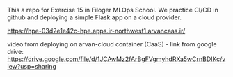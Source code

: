 This a repo for Exercise 15 in Filoger MLOps School. We practice CI/CD in github and deploying a simple Flask app on a cloud provider.

https://hpe-03d2e1e42c-hpe.apps.ir-northwest1.arvancaas.ir/

video from deploying on arvan-cloud container (CaaS) - link from google drive:
https://drive.google.com/file/d/1JCAwMz2fArBgFVgmyhdRXa5wCrnBDIKc/view?usp=sharing